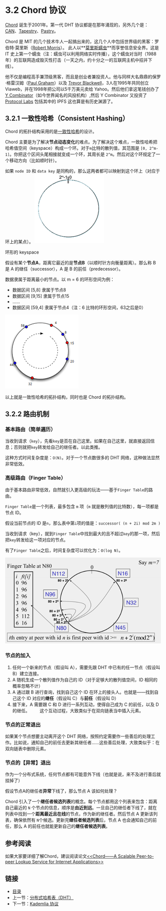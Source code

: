 # 3.2 Chord 协议

[Chord](https://en.wikipedia.org/wiki/Chord_(peer-to-peer)) 诞生于2001年。第一代 DHT 协议都是在那年涌现的，另外几个是：[CAN](https://en.wikipedia.org/wiki/Content_addressable_network)、[Tapestry](https://en.wikipedia.org/wiki/Tapestry_(DHT))、[Pastry](https://en.wikipedia.org/wiki/Pastry_(DHT))。

Chord 是 MIT 的几个技术牛人一起搞出来的，这几个人中包括世界级的黑客：罗伯特·莫里斯（[Robert Morris](https://en.wikipedia.org/wiki/Robert_Tappan_Morris)）。
此人以**[莫里斯蠕虫](https://zh.wikipedia.org/wiki/%E8%8E%AB%E9%87%8C%E6%96%AF%E8%A0%95%E8%99%AB)**而享誉信息安全界。这是 IT 史上第一个蠕虫（注：蠕虫可以利用网络实时传播），这个蠕虫对当时（1988年）的互联网造成毁灭性打击（一天之内，约十分之一的互联网主机中招并下线）。

他不仅是编程高手兼顶级黑客，而且是创业者兼投资人。他与同样大名鼎鼎的保罗·格雷汉姆（[Paul Graham](https://en.wikipedia.org/wiki/Paul_Graham_(computer_programmer))）以及 [Trevor Blackwell](https://en.wikipedia.org/wiki/Trevor_Blackwell)，3人在1995年共同创立 Viaweb，并在1998年把公司以5千万美元卖给 Yahoo。然后他们拿这笔钱创办了 [Y Combinator](https://en.wikipedia.org/wiki/Y_Combinator_(company))（如今世界闻名的风投机构）,然后 Y Combinator 又投资了 [Protocol Labs](https://protocol.ai/) 包括其中的 IPFS 这也算是有历史渊源了。


## 3.2.1 一致性哈希（Consistent Hashing）

Chord 的拓扑结构采用的是[一致性哈希](https://en.wikipedia.org/wiki/Consistent_hashing)的设计。

Chord 主要是为了解决**节点动态变化**的难点。为了解决这个难点，一致性哈希把哈希值空间（keyspace）构成一个环。对于`m`比特的散列值，其范围是 `[0, 2^m-1]`。你把这个区间头尾相接就变成一个环，其周长是 `2^m`。然后对这个环规定了一个移动方向（比如顺时针）。

如果 `node ID` 和 `data key` 是同构的，那么这两者都可以映射到这个环上（对应于环上的某点）。
![chord](images/3.0-chord1.png)

环形的 keyspace

假设有某个**节点A**，距离它最近的是**节点B**（以顺时针方向衡量距离）。那么称 B 是 A 的继任（successor），A 是 B 的前任（predecessor）。

数据隶属于距离最小的节点。以 m = 6 的环形空间为例：

+ 数据区间 [5,8] 隶属于节点8
+ 数据区间 [9,15] 隶属于节点15
+ ......
+ 数据区间 [59,4] 隶属于节点4（注：6 比特的环形空间，63之后是0）

![chord](images/3.0-chord2.png)

以上就是一致性哈希的拓扑结构，同时也是 Chord 的拓扑结构。

## 3.2.2 路由机制

### 基本路由（简单遍历）

当收到请求（`key`），先看`key`是否在自己这里。如果在自己这里，就直接返回信息；否则就把`key`转发给自己的继任者。以此类推。

这种方式时间复杂度是：`O(N)`。对于一个节点数很多的 DHT 网络，这种做法显然非常低效。

### 高级路由（Finger Table）

由于基本路由非常低效，自然就引入更高级的玩法——基于`Finger Table`的路由。

`Finger Table`是一个列表，最多包含 `m` 项（`m` 就是散列值的比特数），每一项都是节点 ID。

假设当前节点的 ID 是`n`，那么表中第`i`项的值是：`successor( (n + 2i) mod 2m )`

当收到请求（key），就到`Finger Table`中找到最大的且不超过`key`的那一项，然后把`key`转发给这一项对应的节点。

有了`Finger Table`之后，时间复杂度可以优化为：`O(log N)`。

![chord](images/3.0-chord3.png)

### 节点的加入

1. 任何一个新来的节点（假设叫 A），需要先跟 DHT 中已有的任一节点（假设叫 B）建立连接。
2. A 随机生成一个散列值作为自己的 ID（对于足够大的散列值空间，ID 相同的概率忽略不计）
3. A 通过跟 B 进行查询，找到自己这个 ID 在环上的接头人。也就是——找到自己这个 ID 对应的**继任**（假设叫 C）与**前任**（假设叫 D）
4. 接下来，A 需要跟 C 和 D 进行一系列互动，使得自己成为 C 的前任，以及 D 的继任。
　　这个互动过程，大致类似于在双向链表当中插入元素。

### 节点的正常退出

如果某个节点想要主动离开这个 DHT 网络，按照约定需要作一些善后的处理工作。比如说，通知自己的前任去更新其继任者......这些善后处理，大致类似于：在双向链表中删除元素。

### 节点的【异常】退出

作为一个分布式系统，任何节点都有可能意外下线（也就是说，来不及进行善后就挂掉了）

假设节点A的继任者**异常**下线了，那么节点 A 该如何处理？

Chord 引入了一个**继任者候选列表**的概念。每个节点都用这个列表来包含：距离自己最近的 `N` 个节点的信息，顺序是**由近到远**。一旦自己的继任者下线了，就在列表中找到一个**距离最近且在线**的节点，作为新的继任者。然后节点 A 更新该列表，确保依然有 `N`个候选。更新完**继任者候选列表**后，节点 A 也会通知自己的前任，那么 A 的前任也就能更新自己的**继任者候选列表**。

## 参考阅读

如果大家要详细了解Chord，建议阅读论文[<<Chord——A Scalable Peer-to-peer Lookup Service for Internet Applications>>](https://docs.google.com/document/d/18z3kYelg0ZR5zcquRs_CAZiGee2affHNQ2Cdt7gjqMs/)


## 链接

- [目录](SUMMARY.md)
- 上一节：[分布式哈希表（DHT）](03.1.md)
- 下一节：[Kademlia 协议](03.3.md)
